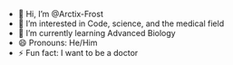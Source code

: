- 👋 Hi, I’m @Arctix-Frost
- 👀 I’m interested in Code, science, and the medical field
- 🌱 I’m currently learning Advanced Biology
- 😄 Pronouns: He/Him
- ⚡ Fun fact: I want to be a doctor

<!---
Arctix-Frost/Arctix-Frost is a ✨ special ✨ repository because its `README.md` (this file) appears on your GitHub profile.
You can click the Preview link to take a look at your changes.
--->
